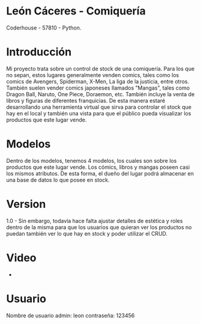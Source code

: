 # León Cáceres - Comiquería
Coderhouse - 57810 - Python.

# Introducción
Mi proyecto trata sobre un control de stock de una comiquería. Para los que no sepan, estos lugares generalmente venden comics, tales como los comics de 
Avengers, Spiderman, X-Men, La liga de la justicia, entre otros. También suelen vender comics japoneses llamados "Mangas", tales como Dragon Ball, Naruto, One Piece, Doraemon, etc. También incluye la venta de libros y figuras de diferentes franquicias. 
De esta manera estaré desarrollando una herramienta virtual que sirva para controlar el stock que hay en el local y también una vista para que el público pueda visualizar los productos que este lugar vende.

# Modelos
Dentro de los modelos, tenemos 4 modelos, los cuales son sobre los productos que este lugar vende. Los cómics, libros y mangas poseen casi los mismos atributos. De esta forma, el dueño del lugar podrá almacenar en una base de datos lo que posee en stock.

# Version
1.0 - Sin embargo, todavía hace falta ajustar detalles de estética y roles dentro de la misma para que los usuarios que quieran ver los productos no puedan también ver lo que hay en stock y poder utilizar el CRUD.

# Video
-

# Usuario
Nombre de usuario admin: leon
contraseña: 123456

